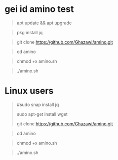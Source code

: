 # gei id amino test


>apt update && apt upgrade

>pkg install jq

>git clone https://github.com/Ghazawi/amino.git

>cd amino

>chmod +x amino.sh

>./amino.sh
# Linux users


>#sudo snap install jq        
>      
>sudo apt-get install wget 
>
>git clone https://github.com/Ghazawi/amino.git

>cd amino

>chmod +x amino.sh

>./amino.sh
